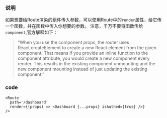 ### 说明
如果想要给Route渲染的组件传入参数，可以使用Route中的`render`属性，给它传一个函数，并在函数中传入你想要的参数。
注意，千万不要将函数传给`component`,官方解释如下：


> “When you use the component props, the router uses React.createElement to create a new React element from the given component. That means if you provide an inline function to the component attribute, you would create a new component every render. This results in the existing component unmounting and the new component mounting instead of just updating the existing component.”
### code
```
<Route
  path='/dashboard'
  render={(props) => <Dashboard {...props} isAuthed={true} />}
/>
```